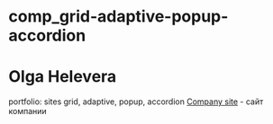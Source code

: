 # comp_grid-adaptive-popup-accordion
# Olga Helevera

portfolio: sites
grid, adaptive, popup, accordion
[Company site](https://olgatop.github.io/comp_grid-adaptive-popup-accordion/#/  "Company site") - сайт компании
